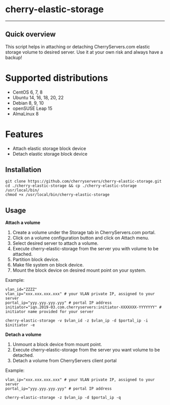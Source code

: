 # cherry-elastic-storage

----
## Quick overview
This script helps in attaching or detaching CherryServers.com elastic storage volume to desired server. Use it at your own risk and always have a backup!

# Supported distributions
* CentOS 6, 7, 8
* Ubuntu 14, 16, 18, 20, 22
* Debian 8, 9, 10
* openSUSE Leap 15
* AlmaLinux 8

# Features
* Attach elastic storage block device
* Detach elastic storage block device

## Installation

```
git clone https://github.com/cherryservers/cherry-elastic-storage.git
cd ./cherry-elastic-storage && cp ./cherry-elastic-storage /usr/local/bin/
chmod +x /usr/local/bin/cherry-elastic-storage
```

## Usage

**Attach a volume**
1. Create a volume under the Storage tab in CherryServers.com portal.
2. Click on a volume configuration button and click on Attach menu.
3. Select desired server to attach a volume.
4. Execute cherry-elastic-storage from the server you with volume to be attached.
5. Partition block device.
6. Make file system on block device.
7. Mount the block device on desired mount point on your system.

Example:

```
vlan_id="ZZZZ"
vlan_ip="xxx.xxx.xxx.xxx" # your VLAN private IP, assigned to your server
portal_ip="yyy.yyy.yyy.yyy" # portal IP address
initiator="iqn.2019-03.com.cherryservers:initiator-XXXXXXX-YYYYYYY" # initiator name provided for your server

cherry-elastic-storage -v $vlan_id -z $vlan_ip -d $portal_ip -i $initiator -e
```

**Detach a volume**

1. Unmount a block device from mount point.
2. Execute cherry-elastic-storage from the server you want volume to be detached.
3. Detach a volume from CherryServers client portal

Example:

```
vlan_ip="xxx.xxx.xxx.xxx" # your VLAN private IP, assigned to your server
portal_ip="yyy.yyy.yyy.yyy" # portal IP address

cherry-elastic-storage -z $vlan_ip -d $portal_ip -q
```
